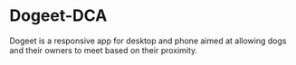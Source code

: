 # Dogeet-DCA
Dogeet is a responsive app for desktop and phone aimed at allowing dogs and their owners to meet based on their proximity.
